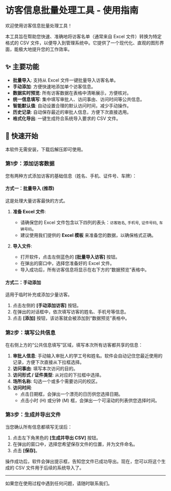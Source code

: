 # 访客信息批量处理工具 - 使用指南

欢迎使用访客信息批量处理工具！

本工具旨在帮助您快速、准确地将访客名单（通常来自 Excel 文件）转换为特定格式的 CSV 文件，以便导入到管理系统中。它提供了一个现代化、直观的图形界面，能极大地提升您的工作效率。

## ✨ 主要功能

-   **批量导入**: 支持从 Excel 文件一键批量导入访客名单。
-   **手动添加**: 方便快速地添加单个访客信息。
-   **数据实时预览**: 所有访客数据在表格中清晰展示，方便核对。
-   **统一信息填写**: 集中填写审批人、访问事由、访问时间等公共信息。
-   **智能默认值**: 自动设置合理的默认访问时间，减少手动操作。
-   **历史记录**: 自动保存最近的审批人信息，方便下次直接选用。
-   **格式化导出**: 一键生成符合系统导入要求的 CSV 文件。

## 🚀 快速开始

本软件无需安装，下载后解压即可使用。

### 第1步：添加访客数据

您有两种方式添加访客的基础信息（姓名、手机、证件号、车牌）：

#### 方式一：批量导入 (推荐)

这是处理大量访客最快的方式。

1.  **准备 Excel 文件**:
    -   请确保您的 Excel 文件包含以下四列的表头：`访客姓名`, `手机号`, `证件号码`, `车辆号码`。
    -   建议使用我们提供的 **Excel 模板** 来准备您的数据，以确保格式正确。

2.  **导入文件**:
    -   打开软件，点击左侧蓝色的 **[批量导入访客]** 按钮。
    -   在弹出的窗口中，选择您准备好的 Excel 文件。
    -   导入成功后，所有访客信息将显示在右下方的“数据预览”表格中。

#### 方式二：手动添加

适用于临时补充或添加少量访客。

1.  点击左侧的 **[手动添加访客]** 按钮。
2.  在弹出的对话框中，依次填写访客的姓名、手机号等信息。
3.  点击 **[添加]** 按钮，该访客就会被添加到“数据预览”表格中。

### 第2步：填写公共信息

在右侧上方的“公共信息填写”区域，填写本次所有访客都共享的信息：

1.  **审批人信息**: 手动输入审批人的学工号和姓名。软件会自动记住您最近使用的记录，方便下次直接从下拉框选择。
2.  **访问事由**: 填写本次访问的目的。
3.  **访问形式 / 证件类型**: 从对应的下拉框中选择。
4.  **场所名称**: 勾选一个或多个需要访问的校区。
5.  **访问时间**:
    -   点击日期框，会弹出一个漂亮的日历供您选择日期。
    -   点击小时 (H) 或分钟 (M) 框，会弹出一个可滚动的列表供您选择时间。

### 第3步：生成并导出文件

当您确认所有信息都填写无误后：

1.  点击左下角黑色的 **[生成并导出 CSV]** 按钮。
2.  在弹出的窗口中，选择您希望保存文件的位置，并为文件命名。
3.  点击 **[保存]**。

操作成功后，软件会弹出提示框，告知您文件已成功导出。现在，您可以将这个生成的 CSV 文件用于后续的系统导入了。

---

如果您在使用过程中遇到任何问题，请随时联系我们。
